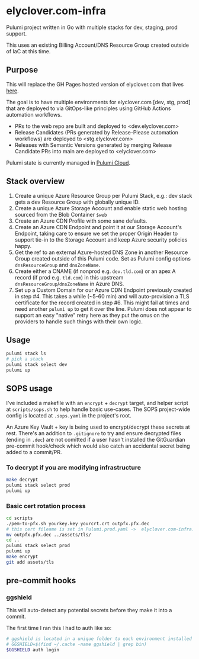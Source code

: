 # elyclover.com-infra

Pulumi project written in Go with multiple stacks for dev, staging, prod support.

This uses an existing Billing Account/DNS Resource Group created outside of IaC at this time.

## Purpose

This will replace the GH Pages hosted version of elyclover.com that
lives [here](https://github.com/kevholmes/elyclover.com).

The goal is to have multiple environments for elyclover.com [dev, stg, prod] that are
deployed to via GitOps-like principles using GitHub Actions automation workflows.

- PRs to the web repo are built and deployed to <dev.elyclover.com>
- Release Candidates (PRs generated by Release-Please automation workflows) are deployed to <stg.elyclover.com>
- Releases with Semantic Versions generated by merging Release Candidate PRs into main are deployed to <elyclover.com>

Pulumi state is currently managed in [Pulumi Cloud](https://app.pulumi.com/kevholmes/elyclover.com-infra).

## Stack overview

1. Create a unique Azure Resource Group per Pulumi Stack, e.g.: dev stack gets a dev Resource Group with globally unique ID.
2. Create a unique Azure Storage Account and enable static web hosting sourced from the Blob Container `$web`
3. Create an Azure CDN Profile with some sane defaults.
4. Create an Azure CDN Endpoint and point it at our Storage Account's Endpoint, taking care to ensure we set the proper Origin Header
to support tie-in to the Storage Account and keep Azure security policies happy.
5. Get the ref to an external Azure-hosted DNS Zone in another Resource Group created outside of this Pulumi code. Set as Pulumi config options
`dnsResourceGroup` and `dnsZoneName`.
6. Create either a CNAME (if nonprod e.g. `dev.tld.com`) or an apex A record (if prod e.g. `tld.com`) in this upstream `dnsResourceGroup`/`dnsZoneName` in Azure DNS.
7. Set up a Custom Domain for our Azure CDN Endpoint previously created in step #4. This takes a while (~5-60 min) and will auto-provision a TLS certificate
for the record created in step #6. This might fail at times and need another `pulumi up` to get it over the line. Pulumi does not appear to support an easy "native" retry
here as they put the onus on the providers to handle such things with their own logic.

## Usage

```bash
pulumi stack ls
# pick a stack
pulumi stack select dev
pulumi up
```

## SOPS usage

I've included a makefile with an `encrypt` + `decrypt` target, and helper script at `scripts/sops.sh` to
help handle basic use-cases. The SOPS project-wide config is located at `.sops.yaml` in the project's root.

An Azure Key Vault + key is being used to encrypt/decrypt these secrets at rest. There's an addition to `.gitignore`
to try and ensure decrypted files (ending in `.dec`) are not comitted if a user hasn't installed the GitGuardian pre-commit
hook/check which would also catch an accidental secret being added to a commit/PR.

### To decrypt if you are modifying infrastructure

```bash
make decrypt
pulumi stack select prod
pulumi up
```

### Basic cert rotation process

```bash
cd scripts
./pem-to-pfx.sh yourkey.key yourcrt.crt outpfx.pfx.dec
# this cert fileame is set in Pulumi.prod.yaml ->  elyclover.com-infra:prodPfxCertPath
mv outpfx.pfx.dec ../assets/tls/
cd ..
pulumi stack select prod
pulumi up
make encrypt
git add assets/tls
```

## pre-commit hooks

### ggshield

This will auto-detect any potential secrets before they make it into a commit.

The first time I ran this I had to auth like so:

```bash
# ggshield is located in a unique folder to each environment installed as a python venv by pre-commit tooling
# GGSHIELD=$(find ~/.cache -name ggshield | grep bin)
$GGSHIELD auth login
```
